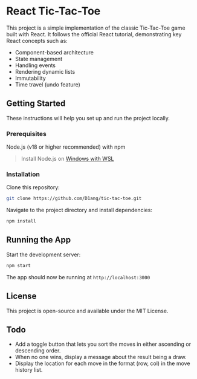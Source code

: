# React Tic-Tac-Toe

This project is a simple implementation of the classic Tic-Tac-Toe game built with React.
It follows the official React tutorial, demonstrating key React concepts such as:

- Component-based architecture
- State management
- Handling events
- Rendering dynamic lists
- Immutability
- Time travel (undo feature)

## Getting Started

These instructions will help you set up and run the project locally.

### Prerequisites

Node.js (v18 or higher recommended) with npm
 > Install Node.js on [Windows with WSL](https://learn.microsoft.com/en-us/windows/dev-environment/javascript/nodejs-on-wsl#install-nvm-nodejs-and-npm)

### Installation

Clone this repository:

```bash
git clone https://github.com/D1ang/tic-tac-toe.git
```

Navigate to the project directory and install dependencies:

```bash
npm install
```

## Running the App

Start the development server:

```bash
npm start
```

The app should now be running at `http://localhost:3000`

## License

This project is open-source and available under the MIT License.

## Todo

- Add a toggle button that lets you sort the moves in either ascending or descending order.
- When no one wins, display a message about the result being a draw.
- Display the location for each move in the format (row, col) in the move history list.
